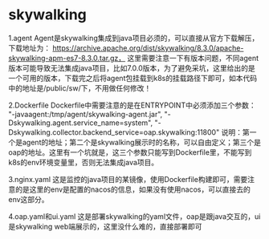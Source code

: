 # skywalking
1.agent
Agent是skywalking集成到java项目必须的，可以直接从官方下载解压，下载地址为：
https://archive.apache.org/dist/skywalking/8.3.0/apache-skywalking-apm-es7-8.3.0.tar.gz，
这里需要注意一下有版本问题，不同agent版本可能导致无法集成java项目，比如7.0.0版本，为了避免采坑，这里给出的是一个可用的版本，下载完之后将agent包挂载到k8s的挂载路径下即可，如本代码中的地址是/public/sw/下，不用做任何修改！

2.Dockerfile
Dockerfile中需要注意的是在ENTRYPOINT中必须添加三个参数：
"-javaagent:/tmp/agent/skywalking-agent.jar",
"-Dskywalking.agent.service_name=system", "-Dskywalking.collector.backend_service=oap.skywalking:11800"
说明：第一个是agent的地址；第二个是skywalking展示时的名称，可以自由定义；第三个是oap的地址。这里有一个坑就是，这三个参数只能写到Dockerfile里，不能写到k8s的env环境变量里，否则无法集成java项目。

3.nginx.yaml
这是监控的java项目的某镜像，使用Dockerfile构建即可，需要注意的是这里的env是配置的nacos的信息，如果没有使用nacos，可以直接去的env这部分。

4.oap.yaml和ui.yaml
这是部署skywalking的yaml文件，oap是跟java交互的，ui是skywalking web端展示的，这里没什么难的，直接部署即可
